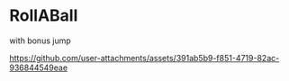 # RollABall
 
with bonus jump

https://github.com/user-attachments/assets/391ab5b9-f851-4719-82ac-936844549eae

